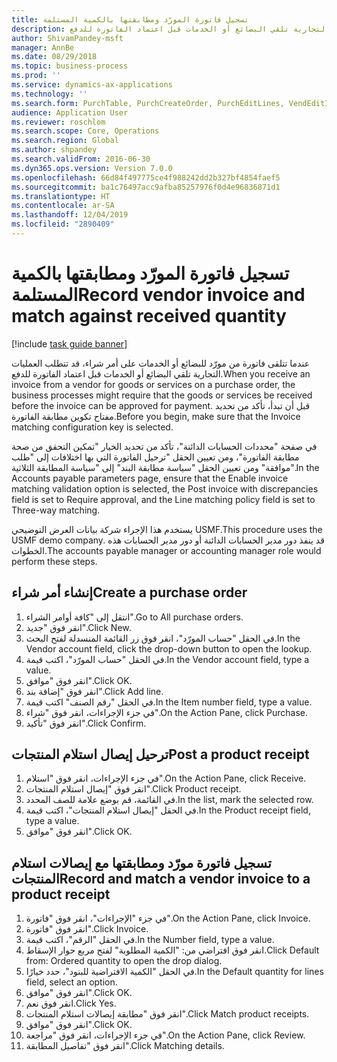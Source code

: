 ```yaml
---
title: تسجيل فاتورة المورّد ومطابقتها بالكمية المستلمة
description: عندما تتلقى فاتورة من مورّد للبضائع أو الخدمات على أمر شراء، قد تتطلب العمليات التجارية تلقي البضائع أو الخدمات قبل اعتماد الفاتورة للدفع.
author: ShivamPandey-msft
manager: AnnBe
ms.date: 08/29/2018
ms.topic: business-process
ms.prod: ''
ms.service: dynamics-ax-applications
ms.technology: ''
ms.search.form: PurchTable, PurchCreateOrder, PurchEditLines, VendEditInvoice, VendEditInvoiceDefaultQuantityForLinesDropDialog,  VendJournalMatch_PackingSlip, VendInvoiceMatchingDetails
audience: Application User
ms.reviewer: roschlom
ms.search.scope: Core, Operations
ms.search.region: Global
ms.author: shpandey
ms.search.validFrom: 2016-06-30
ms.dyn365.ops.version: Version 7.0.0
ms.openlocfilehash: 66d84f497775ce4f988242dd2b327bf4854faef5
ms.sourcegitcommit: ba1c76497acc9afba85257976f0d4e96836871d1
ms.translationtype: HT
ms.contentlocale: ar-SA
ms.lasthandoff: 12/04/2019
ms.locfileid: "2890409"
---
```

# <a name="record-vendor-invoice-and-match-against-received-quantity"></a><span data-ttu-id="cde0d-103">تسجيل فاتورة المورّد ومطابقتها بالكمية المستلمة</span><span class="sxs-lookup"><span data-stu-id="cde0d-103">Record vendor invoice and match against received quantity</span></span>

[!include [task guide banner](../../includes/task-guide-banner.md)]

<span data-ttu-id="cde0d-104">عندما تتلقى فاتورة من مورّد للبضائع أو الخدمات على أمر شراء، قد تتطلب العمليات التجارية تلقي البضائع أو الخدمات قبل اعتماد الفاتورة للدفع.</span><span class="sxs-lookup"><span data-stu-id="cde0d-104">When you receive an invoice from a vendor for goods or services on a purchase order, the business processes might require that the goods or services be received before the invoice can be approved for payment.</span></span> <span data-ttu-id="cde0d-105">قبل أن تبدأ، تأكد من تحديد مفتاح تكوين مطابقة الفاتورة.</span><span class="sxs-lookup"><span data-stu-id="cde0d-105">Before you begin, make sure that the Invoice matching configuration key is selected.</span></span> 

<span data-ttu-id="cde0d-106">في صفحة "محددات الحسابات الدائنة"، تأكد من تحديد الخيار "تمكين التحقق من صحة مطابقة الفاتورة‬"، ومن تعيين الحقل "ترحيل الفاتورة التي بها اختلافات إلى "طلب موافقة‬" ومن تعيين الحقل "سياسة مطابقة البند" إلى "سياسة المطابقة الثلاثية‬".</span><span class="sxs-lookup"><span data-stu-id="cde0d-106">In the Accounts payable parameters page, ensure that the Enable invoice matching validation option is selected, the Post invoice with discrepancies field is set to Require approval, and the Line matching policy field is set to Three-way matching.</span></span>

<span data-ttu-id="cde0d-107">يستخدم هذا الإجراء شركة بيانات العرض التوضيحي USMF.</span><span class="sxs-lookup"><span data-stu-id="cde0d-107">This procedure uses the USMF demo company.</span></span> <span data-ttu-id="cde0d-108">قد ينفذ دور مدير الحسابات الدائنة أو دور مدير الحسابات‬ هذه الخطوات.</span><span class="sxs-lookup"><span data-stu-id="cde0d-108">The accounts payable manager or accounting manager role would perform these steps.</span></span>


## <a name="create-a-purchase-order"></a><span data-ttu-id="cde0d-109">إنشاء أمر شراء</span><span class="sxs-lookup"><span data-stu-id="cde0d-109">Create a purchase order</span></span>
1. <span data-ttu-id="cde0d-110">انتقل إلى "كافة أوامر الشراء".</span><span class="sxs-lookup"><span data-stu-id="cde0d-110">Go to All purchase orders.</span></span>
2. <span data-ttu-id="cde0d-111">انقر فوق "جديد".</span><span class="sxs-lookup"><span data-stu-id="cde0d-111">Click New.</span></span>
3. <span data-ttu-id="cde0d-112">في الحقل "حساب المورّد‬"، انقر فوق زر القائمة المنسدلة لفتح البحث.</span><span class="sxs-lookup"><span data-stu-id="cde0d-112">In the Vendor account field, click the drop-down button to open the lookup.</span></span>
4. <span data-ttu-id="cde0d-113">في الحقل "حساب المورّد‬"، اكتب قيمة.</span><span class="sxs-lookup"><span data-stu-id="cde0d-113">In the Vendor account field, type a value.</span></span>
5. <span data-ttu-id="cde0d-114">انقر فوق "موافق".</span><span class="sxs-lookup"><span data-stu-id="cde0d-114">Click OK.</span></span>
6. <span data-ttu-id="cde0d-115">انقر فوق "إضافة بند".</span><span class="sxs-lookup"><span data-stu-id="cde0d-115">Click Add line.</span></span>
7. <span data-ttu-id="cde0d-116">في الحقل "رقم الصنف" اكتب قيمة.</span><span class="sxs-lookup"><span data-stu-id="cde0d-116">In the Item number field, type a value.</span></span>
8. <span data-ttu-id="cde0d-117">في جزء الإجراءات، انقر فوق "شراء".</span><span class="sxs-lookup"><span data-stu-id="cde0d-117">On the Action Pane, click Purchase.</span></span>
9. <span data-ttu-id="cde0d-118">انقر فوق "تأكيد".</span><span class="sxs-lookup"><span data-stu-id="cde0d-118">Click Confirm.</span></span>

## <a name="post-a-product-receipt"></a><span data-ttu-id="cde0d-119">ترحيل إيصال استلام المنتجات</span><span class="sxs-lookup"><span data-stu-id="cde0d-119">Post a product receipt</span></span>
1. <span data-ttu-id="cde0d-120">في جزء الإجراءات، انقر فوق "استلام".</span><span class="sxs-lookup"><span data-stu-id="cde0d-120">On the Action Pane, click Receive.</span></span>
2. <span data-ttu-id="cde0d-121">انقر فوق "إيصال استلام المنتجات".</span><span class="sxs-lookup"><span data-stu-id="cde0d-121">Click Product receipt.</span></span>
3. <span data-ttu-id="cde0d-122">في القائمة، قم بوضع علامة للصف المحدد.</span><span class="sxs-lookup"><span data-stu-id="cde0d-122">In the list, mark the selected row.</span></span>
4. <span data-ttu-id="cde0d-123">في الحقل "إيصال استلام المنتجات"، اكتب قيمة.</span><span class="sxs-lookup"><span data-stu-id="cde0d-123">In the Product receipt field, type a value.</span></span>
5. <span data-ttu-id="cde0d-124">انقر فوق "موافق".</span><span class="sxs-lookup"><span data-stu-id="cde0d-124">Click OK.</span></span>

## <a name="record-and-match-a-vendor-invoice-to-a-product-receipt"></a><span data-ttu-id="cde0d-125">تسجيل فاتورة مورّد ومطابقتها مع إيصالات استلام المنتجات</span><span class="sxs-lookup"><span data-stu-id="cde0d-125">Record and match a vendor invoice to a product receipt</span></span>
1. <span data-ttu-id="cde0d-126">في جزء "الإجراءات"، انقر فوق "فاتورة".</span><span class="sxs-lookup"><span data-stu-id="cde0d-126">On the Action Pane, click Invoice.</span></span>
2. <span data-ttu-id="cde0d-127">انقر فوق "فاتورة".</span><span class="sxs-lookup"><span data-stu-id="cde0d-127">Click Invoice.</span></span>
3. <span data-ttu-id="cde0d-128">في الحقل "الرقم"، اكتب قيمة.</span><span class="sxs-lookup"><span data-stu-id="cde0d-128">In the Number field, type a value.</span></span>
4. <span data-ttu-id="cde0d-129">انقر فوق افتراضي من: "الكمية المطلوبة" لفتح مربع حوار الإسقاط.</span><span class="sxs-lookup"><span data-stu-id="cde0d-129">Click Default from: Ordered quantity to open the drop dialog.</span></span>
5. <span data-ttu-id="cde0d-130">في الحقل "الكمية الافتراضية للبنود"، حدد خيارًا.</span><span class="sxs-lookup"><span data-stu-id="cde0d-130">In the Default quantity for lines field, select an option.</span></span>
6. <span data-ttu-id="cde0d-131">انقر فوق "موافق".</span><span class="sxs-lookup"><span data-stu-id="cde0d-131">Click OK.</span></span>
7. <span data-ttu-id="cde0d-132">انقر فوق نعم.</span><span class="sxs-lookup"><span data-stu-id="cde0d-132">Click Yes.</span></span>
8. <span data-ttu-id="cde0d-133">انقر فوق "مطابقة إيصالات استلام المنتجات".</span><span class="sxs-lookup"><span data-stu-id="cde0d-133">Click Match product receipts.</span></span>
9. <span data-ttu-id="cde0d-134">انقر فوق "موافق".</span><span class="sxs-lookup"><span data-stu-id="cde0d-134">Click OK.</span></span>
10. <span data-ttu-id="cde0d-135">في جزء الإجراءات، انقر فوق "مراجعة".</span><span class="sxs-lookup"><span data-stu-id="cde0d-135">On the Action Pane, click Review.</span></span>
11. <span data-ttu-id="cde0d-136">انقر فوق "تفاصيل المطابقة".</span><span class="sxs-lookup"><span data-stu-id="cde0d-136">Click Matching details.</span></span>

